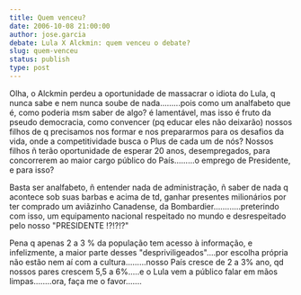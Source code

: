 ```yaml
---
title: Quem venceu?
date: 2006-10-08 21:00:00
author: jose.garcia
debate: Lula X Alckmin: quem venceu o debate?
slug: quem-venceu
status: publish 
type: post
---
```


Olha, o Alckmin perdeu a oportunidade de massacrar o idiota do Lula, q nunca sabe e nem nunca soube de nada.........pois como um analfabeto que é, como poderia msm saber de algo? é lamentável, mas isso é fruto da pseudo democracia, como convencer (pq educar eles não deixarão) nossos filhos de q precisamos nos formar e nos prepararmos para os desafios da vida, onde a competitividade busca o Plus de cada um de nós? Nossos filhos ñ terão oportunidade de esperar 20 anos, desempregados, para concorrerem ao maior cargo público do País.........o emprego de Presidente, e para isso? 


Basta ser analfabeto, ñ entender nada de administração, ñ saber de nada q acontece sob suas barbas e acima de td, ganhar presentes milionários por ter comprado um aviãzinho Canadense, da Bombardier............preterindo com isso, um equipamento nacional respeitado no mundo e desrespeitado pelo nosso "PRESIDENTE !?!?!?" 


Pena q apenas 2 a 3 % da população tem acesso à informação, e infelizmente, a maior parte desses "despriviligeados"....por escolha própria não estão nem aí com a cultura.........nosso País cresce de 2 a 3% ano, qd nossos pares crescem 5,5 a 6%.....e o Lula vem a público falar em mãos limpas........ora, faça me o favor.......


